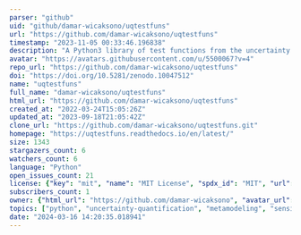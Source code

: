 ```yaml
---
parser: "github"
uid: "github/damar-wicaksono/uqtestfuns"
url: "https://github.com/damar-wicaksono/uqtestfuns"
timestamp: "2023-11-05 00:33:46.196838"
description: "A Python3 library of test functions from the uncertainty quantification community with a common interface for validation and benchmarking purposes."
avatar: "https://avatars.githubusercontent.com/u/5500067?v=4"
repo_url: "https://github.com/damar-wicaksono/uqtestfuns"
doi: "https://doi.org/10.5281/zenodo.10047512"
name: "uqtestfuns"
full_name: "damar-wicaksono/uqtestfuns"
html_url: "https://github.com/damar-wicaksono/uqtestfuns"
created_at: "2022-03-24T15:05:26Z"
updated_at: "2023-09-18T21:05:42Z"
clone_url: "https://github.com/damar-wicaksono/uqtestfuns.git"
homepage: "https://uqtestfuns.readthedocs.io/en/latest/"
size: 1343
stargazers_count: 6
watchers_count: 6
language: "Python"
open_issues_count: 21
license: {"key": "mit", "name": "MIT License", "spdx_id": "MIT", "url": "https://api.github.com/licenses/mit", "node_id": "MDc6TGljZW5zZTEz"}
subscribers_count: 1
owner: {"html_url": "https://github.com/damar-wicaksono", "avatar_url": "https://avatars.githubusercontent.com/u/5500067?v=4", "login": "damar-wicaksono", "type": "User"}
topics: ["python", "uncertainty-quantification", "metamodeling", "sensitivity-analysis", "test-functions", "reliability-analysis"]
date: "2024-03-16 14:20:35.018941"
---
```

